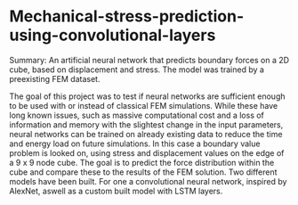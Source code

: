 # Mechanical-stress-prediction-using-convolutional-layers
Summary: An artificial neural network that predicts boundary forces on a 2D cube, based on displacement and stress. The model was trained by a preexisting FEM dataset.

The goal of this project was to test if neural networks are sufficient enough to be used with or instead of classical FEM simulations. While these have long known issues, such as  massive computational cost and a loss of information and memory with the slightest change in the input parameters, neural networks can be trained on already existing data to reduce the time and energy load on future simulations. In this case a boundary value problem is looked on, using stress and displacement values on the edge of a 9 x 9 node cube. The goal is to predict the force distribution within the cube and compare these to the results of the FEM solution. Two different models have been built. For one a convolutional neural network, inspired by AlexNet, aswell as a custom built model with LSTM layers.
